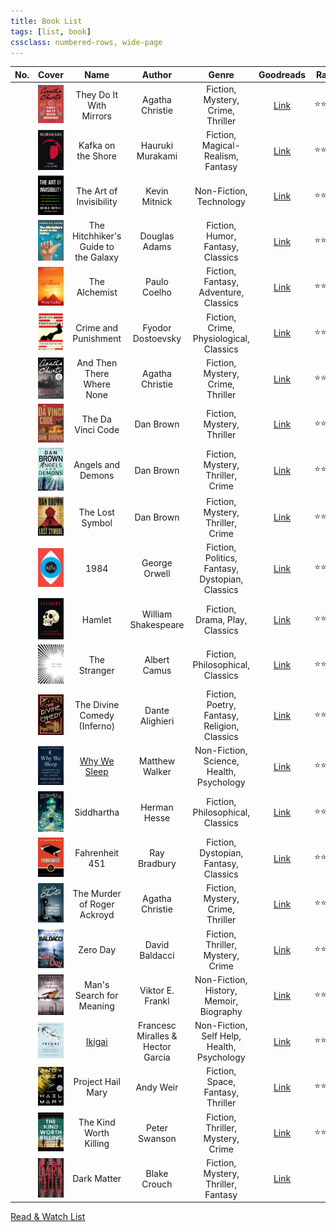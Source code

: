 ```yaml
---
title: Book List
tags: [list, book]
cssclass: numbered-rows, wide-page
---
```


| No. |                                            Cover                                            |                 Name                 |              Author               |                      Genre                      |                                        Goodreads                                        | Rating     |   Status   |
|:---:|:-------------------------------------------------------------------------------------------:|:------------------------------------:|:---------------------------------:|:-----------------------------------------------:|:---------------------------------------------------------------------------------------:| ---------- |:----------:|
|     |             ![They do it with Mirrors\|72](images/they-do-it-with-mirrors.jpg)              |       They Do It With Mirrors        |          Agatha Christie          |        Fiction, Mystery, Crime, Thriller        |        [Link](https://www.goodreads.com/book/show/68930.They_Do_It_With_Mirrors)        | ⭐⭐⭐     | #completed |
|     |                  ![Kafka on the Shore\|72](images/kafka-on-the-shore.jpg)                   |          Kafka on the Shore          |         Hauruki Murakami          |        Fiction, Magical-Realism, Fantasy        |           [Link](https://www.goodreads.com/book/show/4929.Kafka_on_the_Shore)           | ⭐⭐⭐⭐   | #completed |
|     |             ![The art of Invisibility\|72](images/the-art-of-invisibility.jpg)              |       The Art of Invisibility        |           Kevin Mitnick           |             Non-Fiction, Technology             |      [Link](https://www.goodreads.com/book/show/30363785-the-art-of-invisibility)       | ⭐⭐⭐     | #completed |
|     | ![The Hitchhiker's Guide to the Galaxy\|72](images/the-hitchhikers-guide-to-the-galaxy.jpg) | The Hitchhiker's Guide to the Galaxy |           Douglas Adams           |        Fiction, Humor, Fantasy, Classics        | [Link](https://www.goodreads.com/book/show/386162.The_Hitchhiker_s_Guide_to_the_Galaxy) | ⭐⭐⭐⭐   | #completed |
|     |                       ![The Alchemist\|72](images/the-alchemist.jpg)                        |            The Alchemist             |           Paulo Coelho            |      Fiction, Fantasy, Adventure, Classics      |           [Link](https://www.goodreads.com/book/show/18144590-the-alchemist)            | ⭐⭐⭐⭐⭐ | #completed |
|     |                ![Crime and Punishment\|72](images/crime-and-punishment.jpg)                 |         Crime and Punishment         |         Fyodor Dostoevsky         |     Fiction, Crime, Physiological, Classics     |          [Link](https://www.goodreads.com/book/show/7144.Crime_and_Punishment)          | ⭐⭐⭐     | #completed |
|     |           ![And Then There Where None\|72](images/and-then-there-where-none.jpg)            |      And Then There Where None       |          Agatha Christie          |        Fiction, Mystery, Crime, Thriller        |       [Link](https://www.goodreads.com/book/show/16299.And_Then_There_Were_None)        | ⭐⭐⭐⭐⭐ | #completed |
|     |                     ![The Da Vici Code\|72](images/the-davici-code.jpg)                     |          The Da Vinci Code           |             Dan Brown             |           Fiction, Mystery, Thriller            |            [Link](https://www.goodreads.com/book/show/968.The_Da_Vinci_Code)            | ⭐⭐⭐⭐   | #completed |
|     |                   ![Angels and Demons\|72](images/angels-and-demons.jpg)                    |          Angels and Demons           |             Dan Brown             |        Fiction, Mystery, Thriller, Crime        |              [Link](https://www.goodreads.com/book/show/960.Angels_Demons)              | ⭐⭐⭐⭐   | #completed |
|     |                     ![The Lost Symbol\|72](images/the-lost-symbol.jpg)                      |           The Lost Symbol            |             Dan Brown             |        Fiction, Mystery, Thriller, Crime        |           [Link](https://www.goodreads.com/book/show/6411961-the-lost-symbol)           | ⭐⭐⭐⭐⭐ | #completed |
|     |                                ![1984\|72](images/1984.jpg)                                 |                 1984                 |           George Orwell           | Fiction, Politics, Fantasy, Dystopian, Classics |                [Link](https://www.goodreads.com/book/show/61439040-1984)                | ⭐⭐⭐⭐   | #completed |
|     |                              ![Hamlet\|72](images/hamlet.jpeg)                              |                Hamlet                |        William Shakespeare        |         Fiction, Drama, Play, Classics          |                 [Link](https://www.goodreads.com/book/show/1420.Hamlet)                 | ⭐⭐⭐     | #completed |
|     |                        ![The Stranger\|72](images/the-stranger.jpg)                         |             The Stranger             |           Albert Camus            |        Fiction, Philosophical, Classics         |             [Link](https://www.goodreads.com/book/show/49552.The_Stranger)              | ⭐⭐⭐     | #completed |
|     |                   ![The Divine Comedy\|72](images/the-divine-comedy.jpg)                    |     The Divine Comedy (Inferno)      |          Dante Alighieri          |  Fiction, Poetry, Fantasy, Religion, Classics   |           [Link](https://www.goodreads.com/book/show/6656.The_Divine_Comedy)            | ⭐⭐       | #completed |
|     |                        ![Why we Sleep\|72](images/why-we-sleep.jpg)                         | [Why We Sleep](Why%20We%20Sleep.md)  |          Matthew Walker           |    Non-Fiction, Science, Health, Psychology     |            [Link](https://www.goodreads.com/book/show/34466963-why-we-sleep)            | ⭐⭐⭐     | #completed |
|     |                          ![Siddhartha\|72](images/siddhartha.jpg)                           |              Siddhartha              |           Herman Hesse            |        Fiction, Philosophical, Classics         |              [Link](https://www.goodreads.com/book/show/52036.Siddhartha)               | ⭐⭐⭐     | #completed |
|     |                      ![Fahrenheit 451\|72](images/fahrenheit-451.jpg)                       |            Fahrenheit 451            |           Ray Bradbury            |      Fiction, Dystopian, Fantasy, Classics      |           [Link](https://www.goodreads.com/book/show/56302573-farenheit-451)            | ⭐⭐⭐     | #completed |
|     |         ![The Murder of Roger Ackroyd\|72](images/the-murder-of-roger-ackroyd.jpg)          |     The Murder of Roger Ackroyd      |          Agatha Christie          |        Fiction, Mystery, Crime, Thriller        |      [Link](https://www.goodreads.com/book/show/16328.The_Murder_of_Roger_Ackroyd)      | ⭐⭐⭐⭐⭐ | #completed |
|     |                            ![Zero Day\|72](images/zero-day.jpg)                             |               Zero Day               |          David Baldacci           |        Fiction, Thriller, Mystery, Crime        |              [Link](https://www.goodreads.com/book/show/11007587-zero-day)              | ⭐⭐       | #completed |
|     |             ![Man's Search for Meaning\|72](images/mans-search-for-meaning.jpg)             |       Man's Search for Meaning       |         Viktor E. Frankl          |     Non-Fiction, History, Memoir, Biography     |        [Link](https://www.goodreads.com/book/show/4069.Man_s_Search_for_Meaning)        | ⭐⭐⭐     | #completed |
|     |                              ![Ikigai\|72](images/ikigai.jpg)                               |         [Ikigai](Ikigai.md)          | Francesc Miralles & Hector Garcia |   Non-Fiction, Self Help, Health, Psychology    |             [Link](https://www.goodreads.com/en/book/show/40534545-ikigai)              | ⭐⭐⭐     | #completed |
|     |                   ![project-hail-mary\|72](images/project-hail-mary.jpg)                    |          Project Hail Mary           |             Andy Weir             |        Fiction, Space, Fantasy, Thriller        |         [Link](https://www.goodreads.com/book/show/54493401-project-hail-mary)          | ⭐⭐⭐⭐   | #completed |
|     |              ![the-kind-worth-killing\|72](images/the-kind-worth-killing.jpg)               |        The Kind Worth Killing        |           Peter Swanson           |        Fiction, Thriller, Mystery, Crime        |       [Link](https://www.goodreads.com/book/show/21936809-the-kind-worth-killing)       | ⭐⭐⭐     | #completed |
|     |                         ![dark-matter\|72](images/dark-matter.jpg)                          |             Dark Matter              |           Blake Crouch            |       Fiction, Mystery, Thriller, Fantasy       |            [Link](https://www.goodreads.com/book/show/27833670-dark-matter)             |            |  #reading  |

[Read & Watch List](../Read%20&%20Watch%20List.md)